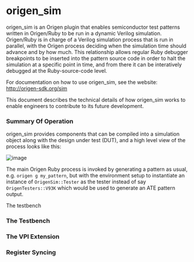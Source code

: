 # origen_sim

origen_sim is an Origen plugin that enables semiconductor test patterns written in Origen/Ruby to be run in a dynamic Verilog simulation.
Origen/Ruby is in charge of a Verilog simulation process that is run in parallel, with the Origen process deciding when the
simulation time should advance and by how much.
This relationship allows regular Ruby debugger breakpoints to be inserted into the pattern source code in order to halt the simulation
at a specific point in time, and from there it can be interatively debugged at the Ruby-source-code level.

For documentation on how to use origen_sim, see the website: http://origen-sdk.org/sim

This document describes the technical details of how origen_sim works to enable engineers to contribute to its future development.

### Summary Of Operation

origen_sim provides components that can be compiled into a simulation object along with the design under test (DUT), and a high level view of the process looks like this:

![image](https://user-images.githubusercontent.com/158364/28324051-6a149088-6bd2-11e7-936d-49ec87b2c0bb.png)

The main Origen Ruby process is invoked by generating a pattern as usual, e.g. <code>origen g my_pattern</code>, but with the environment setup to instantiate an instance of <code>OrigenSim::Tester</code> as the tester instead of say <code>OrigenTesters::V93K</code> which would be used to generate an ATE pattern output.



The testbench 


### The Testbench

### The VPI Extension

### Register Syncing


